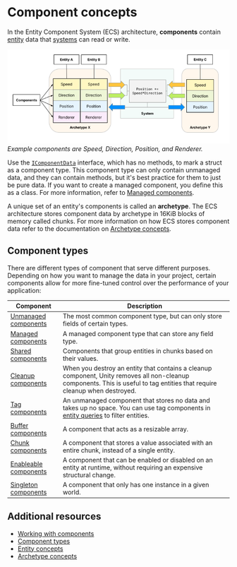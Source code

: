 # Component concepts

In the Entity Component System (ECS) architecture, **components** contain [entity](concepts-entities.md) data that [systems](concepts-systems.md) can read or write. 

![A conceptual diagram, with Entity A and B sharing the same components of Speed, Direction, Position, and Renderer, plus Entity C having just Speed, Direction, and Position. Entity A and B share and archetype. A system in the middle of the diagram manipulates the Position, Speed, and Direction components.](images/entities-concepts.png)</br>_Example components are Speed, Direction, Position, and Renderer._

Use the [`IComponentData`](xref:Unity.Entities.IComponentData) interface, which has no methods, to mark a struct as a component type. This component type can only contain unmanaged data, and they can contain methods, but it's best practice for them to just be pure data. If you want to create a managed component, you define this as a class. For more information, refer to [Managed components](components-managed.md).

A unique set of an entity's components is called an **archetype**. The ECS architecture stores component data by archetype in 16KiB blocks of memory called chunks. For more information on how ECS stores component data refer to the documentation on [Archetype concepts](concepts-archetypes.md).

## Component types

There are different types of component that serve different purposes. Depending on how you want to manage the data in your project, certain components allow for more fine-tuned control over the performance of your application:

|**Component**|**Description**|
|---|---|
| [Unmanaged components](components-unmanaged.md)| The most common component type, but can only store fields of certain types.|
| [Managed components](components-managed.md)| A managed component type that can store any field type.|
| [Shared components](components-shared.md)| Components that group entities in chunks based on their values.|
| [Cleanup components](components-cleanup.md)| When you destroy an entity that contains a cleanup component, Unity removes all non-cleanup components. This is useful to tag entities that require cleanup when destroyed. |
| [Tag components](components-tag.md)| An unmanaged component that stores no data and takes up no space. You can use tag components in [entity queries](systems-entityquery-intro.md) to filter entities.|
| [Buffer components](components-buffer.md)  | A component that acts as a resizable array.|
| [Chunk components](components-chunk.md)  | A component that stores a value associated with an entire chunk, instead of a single entity. |
| [Enableable components](components-enableable.md)| A component that can be enabled or disabled on an entity at runtime, without requiring an expensive structural change. |
| [Singleton components](components-singleton.md)| A component that only has one instance in a given world.|

## Additional resources

* [Working with components](components-intro.md)
* [Component types](components-type.md)
* [Entity concepts](concepts-entities.md)
* [Archetype concepts](concepts-archetypes.md)
